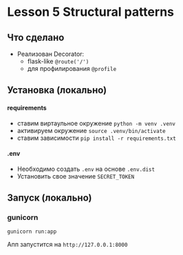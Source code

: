# Lesson 5 Structural patterns

## Что сделано
* Реализован Decorator:  
  * flask-like `@route('/')`
  * для профилирования `@profile`

## Установка (локально)

#### requirements
* ставим виртаульное окружение `python -m venv .venv`
* активируем окружение `source .venv/bin/activate`
* ставим зависимости `pip install -r requirements.txt`

#### .env
* Необходимо создать `.env` на основе `.env.dist`
* Установить свое значение `SECRET_TOKEN`

## Запуск (локально)

### gunicorn
`gunicorn run:app`

Апп запустится на `http://127.0.0.1:8000` 
